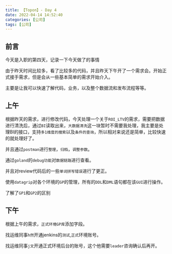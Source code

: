 ```yaml
---
title: 【Topon】- Day 4
date: 2022-04-14 14:52:40
categories: [公司]
tags: [公司]
---
```


## 前言

今天是入职的第四天，记录一下今天做了的事情

<!-- more -->

由于昨天时间比较多，看了比较多的代码，并且昨天下午开了一个需求会。开始正式接手需求，但是会从一些基本简单的需求开始介入。

主要是让我可以快速了解代码，业务，以及整个数据流和发布流程等等。

## 上午

根据昨天的需求，进行修改代码，今天处理一个关于`ROI_LTV`的需求，需要把数据进行清洗后，通过`BI`读取出来，`大数据清洗`这一块暂时不需要我处理，我主要是处理BI的接口，支持`多1维度的搜索`以及`条件的查询`，所以相对来说还是简单，比较快速的就处理好了。

并且通过`postman`进行`整理`，`归档`，`调整参数`。

通过`goland`的`debug功能`对`数据链路`进行查看。

并且对review代码后的一些`单词拼写错误`进行了更正。

使用`datagrip`对各个环境的`GP`的管理，所有的`DDL`和`DML`语句都在该`GUI`进行操作。

了解了`GP1`和`GP2`的区别

## 下午

根据上午的需求，`正式环境GP库`添加字段。

找运维同事`h然`开通jenkins的`测试`,`正式`环境账号。

找运维同事`j文`开通正式环境后台的账号，这个他需要`leader`咨询确认后再开。
